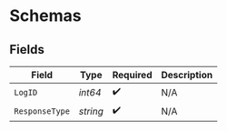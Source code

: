 # Schemas


## Fields

| Field              | Type               | Required           | Description        |
| ------------------ | ------------------ | ------------------ | ------------------ |
| `LogID`            | *int64*            | :heavy_check_mark: | N/A                |
| `ResponseType`     | *string*           | :heavy_check_mark: | N/A                |